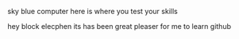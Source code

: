 sky blue computer
here is where you test your skills


hey block elecphen its has been great pleaser for me to learn github


